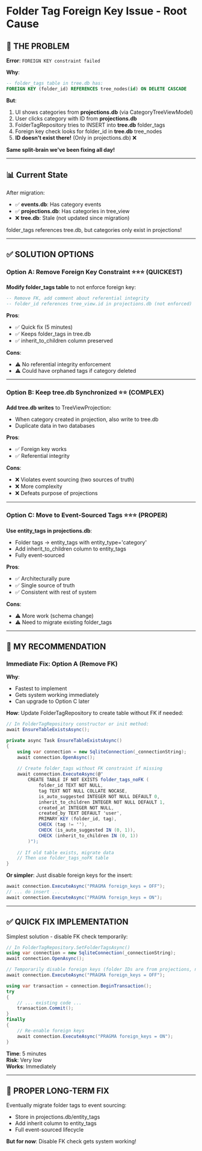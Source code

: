 # Folder Tag Foreign Key Issue - Root Cause

## 🔴 **THE PROBLEM**

**Error**: `FOREIGN KEY constraint failed`

**Why**:
```sql
-- folder_tags table in tree.db has:
FOREIGN KEY (folder_id) REFERENCES tree_nodes(id) ON DELETE CASCADE
```

**But**:
1. UI shows categories from **projections.db** (via CategoryTreeViewModel)
2. User clicks category with ID from **projections.db**
3. FolderTagRepository tries to INSERT into **tree.db** folder_tags
4. Foreign key check looks for folder_id in **tree.db** tree_nodes
5. **ID doesn't exist there!** (Only in projections.db) ❌

**Same split-brain we've been fixing all day!**

---

## 📊 **Current State**

After migration:
- ✅ **events.db**: Has category events
- ✅ **projections.db**: Has categories in tree_view
- ❌ **tree.db**: Stale (not updated since migration)

folder_tags references tree.db, but categories only exist in projections!

---

## ✅ **SOLUTION OPTIONS**

### **Option A: Remove Foreign Key Constraint** ⭐⭐⭐ (QUICKEST)

**Modify folder_tags table** to not enforce foreign key:
```sql
-- Remove FK, add comment about referential integrity
-- folder_id references tree_view.id in projections.db (not enforced)
```

**Pros**:
- ✅ Quick fix (5 minutes)
- ✅ Keeps folder_tags in tree.db
- ✅ inherit_to_children column preserved

**Cons**:
- ⚠️ No referential integrity enforcement
- ⚠️ Could have orphaned tags if category deleted

---

### **Option B: Keep tree.db Synchronized** ⭐⭐ (COMPLEX)

**Add tree.db writes** to TreeViewProjection:
- When category created in projection, also write to tree.db
- Duplicate data in two databases

**Pros**:
- ✅ Foreign key works
- ✅ Referential integrity

**Cons**:
- ❌ Violates event sourcing (two sources of truth)
- ❌ More complexity
- ❌ Defeats purpose of projections

---

### **Option C: Move to Event-Sourced Tags** ⭐⭐⭐ (PROPER)

**Use entity_tags in projections.db**:
- Folder tags → entity_tags with entity_type='category'
- Add inherit_to_children column to entity_tags
- Fully event-sourced

**Pros**:
- ✅ Architecturally pure
- ✅ Single source of truth
- ✅ Consistent with rest of system

**Cons**:
- ⚠️ More work (schema change)
- ⚠️ Need to migrate existing folder_tags

---

## 🎯 **MY RECOMMENDATION**

### **Immediate Fix: Option A** (Remove FK)

**Why**:
- Fastest to implement
- Gets system working immediately
- Can upgrade to Option C later

**How**: Update FolderTagRepository to create table without FK if needed:

```csharp
// In FolderTagRepository constructor or init method:
await EnsureTableExistsAsync();

private async Task EnsureTableExistsAsync()
{
    using var connection = new SqliteConnection(_connectionString);
    await connection.OpenAsync();
    
    // Create folder_tags without FK constraint if missing
    await connection.ExecuteAsync(@"
        CREATE TABLE IF NOT EXISTS folder_tags_noFK (
            folder_id TEXT NOT NULL,
            tag TEXT NOT NULL COLLATE NOCASE,
            is_auto_suggested INTEGER NOT NULL DEFAULT 0,
            inherit_to_children INTEGER NOT NULL DEFAULT 1,
            created_at INTEGER NOT NULL,
            created_by TEXT DEFAULT 'user',
            PRIMARY KEY (folder_id, tag),
            CHECK (tag != ''),
            CHECK (is_auto_suggested IN (0, 1)),
            CHECK (inherit_to_children IN (0, 1))
        )");
    
    // If old table exists, migrate data
    // Then use folder_tags_noFK table
}
```

**Or simpler**: Just disable foreign keys for the insert:
```csharp
await connection.ExecuteAsync("PRAGMA foreign_keys = OFF");
// ... do insert ...
await connection.ExecuteAsync("PRAGMA foreign_keys = ON");
```

---

## ✅ **QUICK FIX IMPLEMENTATION**

Simplest solution - disable FK check temporarily:

```csharp
// In FolderTagRepository.SetFolderTagsAsync()
using var connection = new SqliteConnection(_connectionString);
await connection.OpenAsync();

// Temporarily disable foreign keys (folder IDs are from projections, not tree.db)
await connection.ExecuteAsync("PRAGMA foreign_keys = OFF");

using var transaction = connection.BeginTransaction();
try
{
    // ... existing code ...
    transaction.Commit();
}
finally
{
    // Re-enable foreign keys
    await connection.ExecuteAsync("PRAGMA foreign_keys = ON");
}
```

**Time**: 5 minutes  
**Risk**: Very low  
**Works**: Immediately

---

## 🎯 **PROPER LONG-TERM FIX**

Eventually migrate folder tags to event sourcing:
- Store in projections.db/entity_tags
- Add inherit column to entity_tags
- Full event-sourced lifecycle

**But for now**: Disable FK check gets system working!

